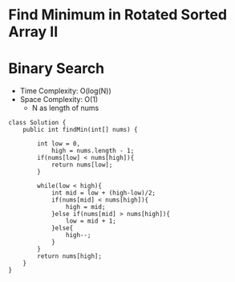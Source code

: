 # Find Minimum in Rotated Sorted Array II
# Binary Search
* Time Complexity: O(log(N))
* Space Complexity: O(1)
    * N as length of nums
```
class Solution {
    public int findMin(int[] nums) {
        
        int low = 0, 
            high = nums.length - 1;
        if(nums[low] < nums[high]){
            return nums[low];
        }
        
        while(low < high){
            int mid = low + (high-low)/2;
            if(nums[mid] < nums[high]){
                high = mid;
            }else if(nums[mid] > nums[high]){
                low = mid + 1;
            }else{
                high--; 
            }
        }
        return nums[high];
    }
}
```
